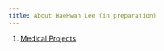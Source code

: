 ```yaml
---
title: About HaeHwan Lee (in preparation)
---
```


1. [Medical Projects](https://medicalproject1.github.io/beta/) 
